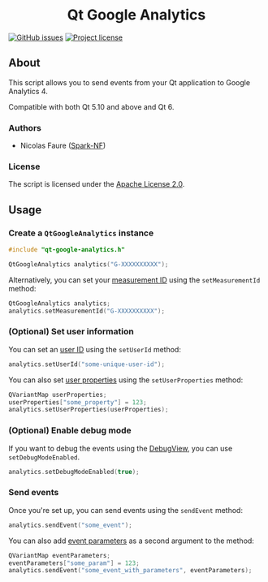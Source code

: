 <h1 align="center">Qt Google Analytics</h1>

[![GitHub issues](https://img.shields.io/github/issues/Spark-NF/qt-google-analytics.svg)](https://github.com/Spark-NF/qt-google-analytics/issues)
[![Project license](https://img.shields.io/github/license/Spark-NF/qt-google-analytics.svg)](https://raw.githubusercontent.com/Spark-NF/qt-google-analytics/master/LICENSE)

## About
This script allows you to send events from your Qt application to Google Analytics 4.

Compatible with both Qt 5.10 and above and Qt 6.

### Authors
* Nicolas Faure ([Spark-NF](https://github.com/Spark-NF))

### License
The script is licensed under the [Apache License 2.0](http://www.apache.org/licenses/LICENSE-2.0).

## Usage

### Create a `QtGoogleAnalytics` instance
```cpp
#include "qt-google-analytics.h"

QtGoogleAnalytics analytics("G-XXXXXXXXXX");
```

Alternatively, you can set your [measurement ID](https://support.google.com/analytics/answer/12270356) using the `setMeasurementId` method:
```cpp
QtGoogleAnalytics analytics;
analytics.setMeasurementId("G-XXXXXXXXXX");
```

### (Optional) Set user information
You can set an [user ID](https://support.google.com/analytics/answer/3123662) using the `setUserId` method:
```cpp
analytics.setUserId("some-unique-user-id");
```

You can also set [user properties](https://support.google.com/analytics/answer/9355671) using the `setUserProperties` method:
```cpp
QVariantMap userProperties;
userProperties["some_property"] = 123;
analytics.setUserProperties(userProperties);
```

### (Optional) Enable debug mode
If you want to debug the events using the [DebugView](https://support.google.com/analytics/answer/7201382), you can use `setDebugModeEnabled`.

```cpp
analytics.setDebugModeEnabled(true);
```

### Send events
Once you're set up, you can send events using the `sendEvent` method:
```cpp
analytics.sendEvent("some_event");
```

You can also add [event parameters](https://support.google.com/analytics/answer/13675006) as a second argument to the method:
```cpp
QVariantMap eventParameters;
eventParameters["some_param"] = 123;
analytics.sendEvent("some_event_with_parameters", eventParameters);
```
